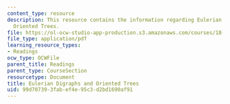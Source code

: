 ```yaml
---
content_type: resource
description: This resource contains the information regarding Eulerian Digraphs and
  Oriented Trees.
file: https://ol-ocw-studio-app-production.s3.amazonaws.com/courses/18-314-combinatorial-analysis-fall-2014/99d707393fabef4e95c3d2bd1690af91_MIT18_314F14_mt2.pdf
file_type: application/pdf
learning_resource_types:
- Readings
ocw_type: OCWFile
parent_title: Readings
parent_type: CourseSection
resourcetype: Document
title: Eulerian Digraphs and Oriented Trees
uid: 99d70739-3fab-ef4e-95c3-d2bd1690af91
---
```

